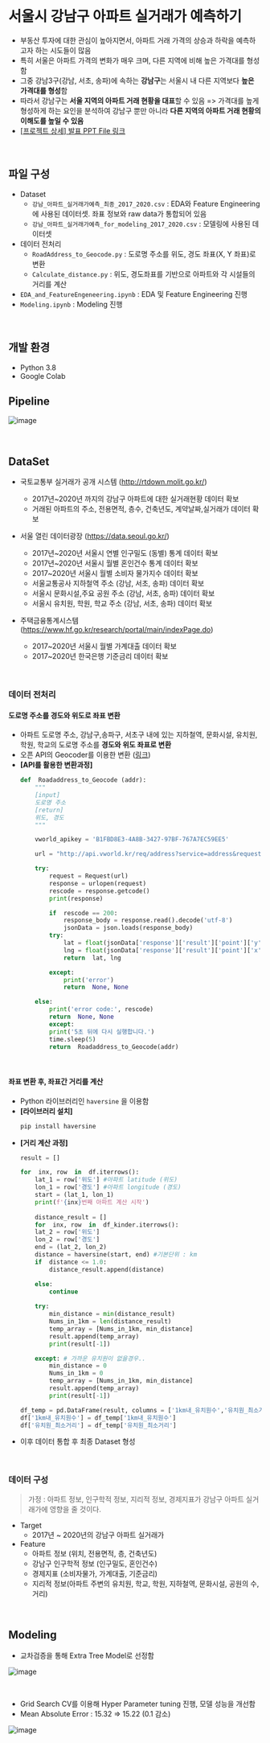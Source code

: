 # 서울시 강남구 아파트 실거래가 예측하기

- 부동산 투자에 대한 관심이 높아지면서, 아파트 거래 가격의 상승과 하락을 예측하고자 하는 시도들이 많음
- 특히 서울은 아파트 가격의 변화가 매우 크며, 다른 지역에 비해 높은 가격대를 형성함
- 그중 강남3구(강남, 서초, 송파)에 속하는 **강남구**는 서울시 내 다른 지역보다 **높은 가격대를 형성**함
- 따라서 강남구는 **서울 지역의 아파트 거래 현황을 대표**할 수 있음 => 가격대를 높게 형성하게 하는 요인을 분석하여 강남구 뿐만 아니라 **다른 지역의 아파트 거래 현황의 이해도를 높일 수 있음**
- [[프로젝트 상세] 발표 PPT File 링크](https://drive.google.com/file/d/1mo3khiYjkwgXJSDIPR528bEF0EDocwLX/view?usp=sharing)

<br>

## 파일 구성
- Dataset
	- `강남_아파트_실거래가예측_최종_2017_2020.csv` : EDA와 Feature Engineering에 사용된 데이터셋. 좌표 정보와 raw data가  통합되어 있음
	- `강남_아파트_실거래가예측_for_modeling_2017_2020.csv` : 모델링에 사용된 데이터셋
- 데이터 전처리
	- `RoadAddress_to_Geocode.py` : 도로명 주소를 위도, 경도 좌표(X, Y 좌표)로 변환
	- `Calculate_distance.py` : 위도, 경도좌표를 기반으로 아파트와 각 시설들의 거리를 계산
- `EDA_and_FeatureEngeneering.ipynb` : EDA 및 Feature Engineering 진행
- `Modeling.ipynb` : Modeling 진행

<br>

## 개발 환경
- Python 3.8
- Google Colab

## Pipeline
![image](https://user-images.githubusercontent.com/77204538/172564269-b53d8a03-1726-47d2-9c40-fe43b66138f0.png)

<br>

## DataSet

- 국토교통부 실거래가 공개 시스템 (http://rtdown.molit.go.kr/)
	- 2017년~2020년 까지의 강남구 아파트에 대한 실거래현황 데이터 확보
	- 거래된 아파트의 주소, 전용면적, 층수, 건축년도, 계약날짜,실거래가 데이터 확보

- 서울 열린 데이터광장 (https://data.seoul.go.kr/)
	- 2017년~2020년 서울시 연별 인구밀도 (동별) 통계 데이터 확보
	- 2017년~2020년 서울시 월별 혼인건수 통계 데이터 확보
	- 2017~2020년 서울시 월별 소비자 물가지수 데이터 확보
	- 서울교통공사 지하철역 주소 (강남, 서초, 송파) 데이터 확보
	- 서울시 문화시설,주요 공원 주소 (강남, 서초, 송파) 데이터 확보
	- 서울시 유치원, 학원, 학교 주소 (강남, 서초, 송파) 데이터 확보

- 주택금융통계시스템(https://www.hf.go.kr/research/portal/main/indexPage.do)
	- 2017~2020년 서울시 월별 가계대출 데이터 확보
	- 2017~2020년 한국은행 기준금리 데이터 확보

<br>

### 데이터 전처리
#### 도로명 주소를 경도와 위도로 좌표 변환
- 아파트 도로명 주소, 강남구,송파구, 서초구 내에 있는 지하철역, 문화시설, 유치원, 학원, 학교의 도로명 주소를 **경도와 위도 좌표로 변환** 
- 오픈 API의 Geocoder를 이용한 변환 ([링크](https://www.vworld.kr/dev/v4api.do))
- **[API를 활용한 변환과정]**
	```python
	def  Roadaddress_to_Geocode (addr):
		"""
		[input]
		도로명 주소
		[return]
		위도, 경도
		"""
	
		vworld_apikey = 'B1FBD8E3-4A8B-3427-97BF-767A7EC59EE5'

		url = "http://api.vworld.kr/req/address?service=address&request=getCoord&type=ROAD&refine=false&key=%s&" % (vworld_apikey) + urlencode({quote_plus('address'):addr}, encoding='UTF-8')

		try:
			request = Request(url)
			response = urlopen(request)
			rescode = response.getcode()
			print(response)

			if  rescode == 200:
				response_body = response.read().decode('utf-8')
				jsonData = json.loads(response_body)
			try:
				lat = float(jsonData['response']['result']['point']['y'])
				lng = float(jsonData['response']['result']['point']['x'])
				return  lat, lng

			except:
				print('error')
				return  None, None

		else:
			print('error code:', rescode)
			return  None, None
			except:
			print('5초 뒤에 다시 실행합니다.')
			time.sleep(5)
			return  Roadaddress_to_Geocode(addr)
	```

<br>

#### 좌표 변환 후, 좌표간 거리를 계산
- Python 라이브러리인 `haversine` 을 이용함
- **[라이브러리 설치]**
	```python
	pip install haversine
	```
- **[거리 계산 과정]**
	```python
	result = []

	for  inx, row  in  df.iterrows():
		lat_1 = row['위도'] #아파트 latitude (위도)
		lon_1 = row['경도'] #아파트 longitude (경도)
		start = (lat_1, lon_1)
		print(f'{inx}번째 아파트 계산 시작')
		  
		distance_result = []
		for  inx, row  in  df_kinder.iterrows():
		lat_2 = row['위도']
		lon_2 = row['경도']
		end = (lat_2, lon_2)
		distance = haversine(start, end) #기본단위 : km
		if  distance <= 1.0:
			distance_result.append(distance)

		else:
			continue
			
		try:
			min_distance = min(distance_result)
			Nums_in_1km = len(distance_result)
			temp_array = [Nums_in_1km, min_distance]
			result.append(temp_array)
			print(result[-1])

		except: # 가까운 유치원이 없을경우..
			min_distance = 0
			Nums_in_1km = 0
			temp_array = [Nums_in_1km, min_distance]
			result.append(temp_array)
			print(result[-1])

	df_temp = pd.DataFrame(result, columns = ['1km내_유치원수','유치원_최소거리'])
	df['1km내_유치원수'] = df_temp['1km내_유치원수']
	df['유치원_최소거리'] = df_temp['유치원_최소거리']
	```
- 이후 데이터 통합 후 최종 Dataset 형성

<br>

### 데이터 구성
> 가정 : 아파트 정보, 인구학적 정보, 지리적 정보, 경제지표가 강남구 아파트 실거래가에 영향을 줄 것이다.
- Target
	- 2017년 ~ 2020년의 강남구 아파트 실거래가
- Feature
	- 아파트 정보 (위치, 전용면적, 층, 건축년도)
	- 강남구 인구학적 정보 (인구밀도, 혼인건수)
	- 경제지표 (소비자물가, 가계대출, 기준금리)
	- 지리적 정보(아파트 주변의 유치원, 학교, 학원, 지하철역, 문화시설, 공원의 수, 거리)

<br>

## Modeling
- 교차검증을 통해 Extra Tree Model로 선정함

![image](https://user-images.githubusercontent.com/77204538/172564576-9ca559fe-15f1-4b6b-8fbc-25f620348da8.png)

<br>

- Grid Search CV를 이용해 Hyper Parameter tuning 진행, 모델 성능을 개선함
- Mean Absolute Error : 15.32 => 15.22 (0.1 감소)

![image](https://user-images.githubusercontent.com/77204538/172564642-eb353272-c307-4bf1-bd8d-7addf436ea4c.png)

